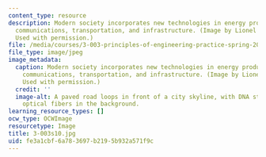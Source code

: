 ```yaml
---
content_type: resource
description: Modern society incorporates new technologies in energy production, bioengineering,
  communications, transportation, and infrastructure. (Image by Lionel Kimerling.
  Used with permission.)
file: /media/courses/3-003-principles-of-engineering-practice-spring-2010/fe3a1cbf6a783697b2195b932a571f9c_3-003s10.jpg
file_type: image/jpeg
image_metadata:
  caption: Modern society incorporates new technologies in energy production, bioengineering,
    communications, transportation, and infrastructure. (Image by Lionel Kimerling.
    Used with permission.)
  credit: ''
  image-alt: A paved road loops in front of a city skyline, with DNA strands and glowing
    optical fibers in the background.
learning_resource_types: []
ocw_type: OCWImage
resourcetype: Image
title: 3-003s10.jpg
uid: fe3a1cbf-6a78-3697-b219-5b932a571f9c
---
```


